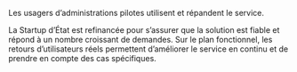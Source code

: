 Les usagers d’administrations pilotes utilisent et répandent le service.

La Startup d’État est refinancée pour s’assurer que la solution est fiable et répond à un nombre croissant de demandes. Sur le plan fonctionnel, les retours d’utilisateurs réels permettent d’améliorer le service en continu et de prendre en compte des cas spécifiques.
